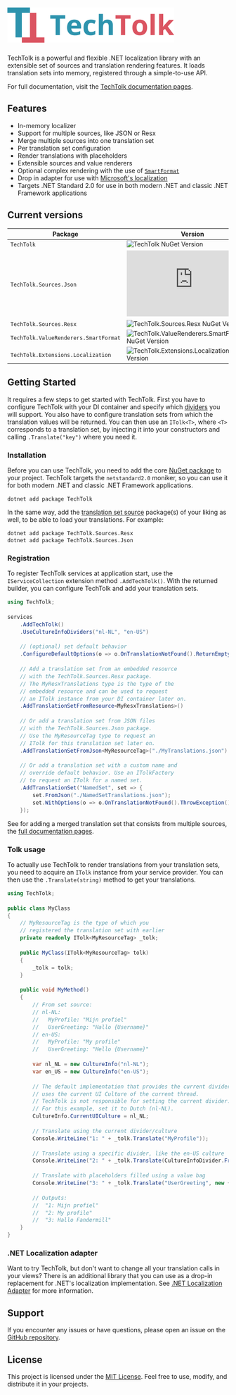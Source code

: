 
# ![Tech Tolk Logo](https://raw.githubusercontent.com/Fandermill/TechTolk/main/assets/techtolk-logo-380x80.png)

TechTolk is a powerful and flexible .NET localization library with an extensible
set of sources and translation rendering features. It loads translation sets
into memory, registered through a simple-to-use API.
 
For full documentation, visit the 
[TechTolk documentation pages](https://fandermill.github.io/TechTolk).



## Features

* In-memory localizer
* Support for multiple sources, like JSON or Resx
* Merge multiple sources into one translation set
* Per translation set configuration
* Render translations with placeholders
* Extensible sources and value renderers
* Optional complex rendering with the use of 
  [`SmartFormat`](https://github.com/axuno/SmartFormat)
* Drop in adapter for use with 
  [Microsoft's localization](#net-localization-adapter)
* Targets .NET Standard 2.0 for use in both modern .NET and 
  classic .NET Framework applications



## Current versions

| Package                               | Version                                                                                                                                                                              |
| ------------------------------------- | ------------------------------------------------------------------------------------------------------------------------------------------------------------------------------------ |
| `TechTolk`                            | ![TechTolk NuGet Version](https://img.shields.io/nuget/v/TechTolk?style=flat-square&logo=nuget&labelColor=2d93ad&color=DB5461)                                                       |
| `TechTolk.Sources.Json`               | ![TechTolk.Sources.Json NuGet Version](https://img.shields.io/nuget/v/TechTolk.Sources.Json?style=flat-square&logo=nuget&labelColor=2d93ad&color=DB5461)                             |
| `TechTolk.Sources.Resx`               | ![TechTolk.Sources.Resx NuGet Version](https://img.shields.io/nuget/v/TechTolk.Sources.Resx?style=flat-square&logo=nuget&labelColor=2d93ad&color=DB5461)                             |
| `TechTolk.ValueRenderers.SmartFormat` | ![TechTolk.ValueRenderers.SmartFormat NuGet Version](https://img.shields.io/nuget/v/TechTolk.ValueRenderers.SmartFormat?style=flat-square&logo=nuget&labelColor=2d93ad&color=DB5461) |
| `TechTolk.Extensions.Localization`    | ![TechTolk.Extensions.Localization NuGet Version](https://img.shields.io/nuget/v/TechTolk.Extensions.Localization?style=flat-square&logo=nuget&labelColor=2d93ad&color=DB5461)       |



## Getting Started

It requires a few steps to get started with TechTolk. First you have to
configure TechTolk with your DI container and specify which
[dividers](https://fandermill.github.io/TechTolk/pages/dividers.html) you will
support. You also have to configure translation sets from which the translation
values will be returned. You can then use an `ITolk<T>`, where `<T>` corresponds
to a translation set, by injecting it into your constructors and calling
`.Translate("key")` where you need it.

### Installation

Before you can use TechTolk, you need to add the core 
[NuGet package](https://www.nuget.org/packages/TechTolk) to your project.
TechTolk targets the `netstandard2.0` moniker, so you can use it for both modern
.NET and classic .NET Framework applications.

```
dotnet add package TechTolk
```

In the same way, add the 
[translation set source](https://fandermill.github.io/TechTolk/pages/sources/index.html)
package(s) of your liking as well, to be able to load your translations. For
example:

```
dotnet add package TechTolk.Sources.Resx
dotnet add package TechTolk.Sources.Json
```

### Registration

To register TechTolk services at application start, use the `IServiceCollection`
extension method `.AddTechTolk()`. With the returned builder, you can configure
TechTolk and add your translation sets.

```csharp
using TechTolk;

services
    .AddTechTolk()
    .UseCultureInfoDividers("nl-NL", "en-US")

    // (optional) set default behavior
    .ConfigureDefaultOptions(o => o.OnTranslationNotFound().ReturnEmptyString())

    // Add a translation set from an embedded resource
    // with the TechTolk.Sources.Resx package.
    // The MyResxTranslations type is the type of the 
    // embedded resource and can be used to request 
    // an ITolk instance from your DI container later on.
    .AddTranslationSetFromResource<MyResxTranslations>()

    // Or add a translation set from JSON files
    // with the TechTolk.Sources.Json package.
    // Use the MyResourceTag type to request an 
    // ITolk for this translation set later on.
    .AddTranslationSetFromJson<MyResourceTag>("./MyTranslations.json")

    // Or add a translation set with a custom name and 
    // override default behavior. Use an ITolkFactory 
    // to request an ITolk for a named set.
    .AddTranslationSet("NamedSet", set => {
        set.FromJson("./NamedSetTranslations.json");
        set.WithOptions(o => o.OnTranslationNotFound().ThrowException());
    });
```

See for adding a merged translation set that consists from multiple sources, the
[full documentation pages](https://fandermill.github.io/TechTolk/pages/translation-sets.html#merged-translation-set).

### Tolk usage

To actually use TechTolk to render translations from your translation sets, you
need to acquire an `ITolk` instance from your service provider. You can then use
the `.Translate(string)` method to get your translations.

```csharp
using TechTolk;

public class MyClass
{
    // MyResourceTag is the type of which you 
    // registered the translation set with earlier
    private readonly ITolk<MyResourceTag> _tolk;

    public MyClass(ITolk<MyResourceTag> tolk)
    {
        _tolk = tolk;
    }

    public void MyMethod()
    {
        // From set source:
        // nl-NL:
        //   MyProfile: "Mijn profiel"
        //   UserGreeting: "Hallo {Username}"
        // en-US:
        //   MyProfile: "My profile"
        //   UserGreeting: "Hello {Username}"

        var nl_NL = new CultureInfo("nl-NL");
        var en_US = new CultureInfo("en-US");

        // The default implementation that provides the current divider
        // uses the current UI Culture of the current thread.
        // TechTolk is not responsible for setting the current divider.
        // For this example, set it to Dutch (nl-NL).
        CultureInfo.CurrentUICulture = nl_NL;

        // Translate using the current divider/culture
        Console.WriteLine("1: " + _tolk.Translate("MyProfile"));

        // Translate using a specific divider, like the en-US culture
        Console.WriteLine("2: " + _tolk.Translate(CultureInfoDivider.FromCulture(en_US), "MyProfile"));

        // Translate with placeholders filled using a value bag
        Console.WriteLine("3: " + _tolk.Translate("UserGreeting", new { Username = "Fandermill"}));

        // Outputs:
        //  "1: Mijn profiel"
        //  "2: My profile"
        //  "3: Hallo Fandermill"
    }
}
```

### .NET Localization adapter

Want to try TechTolk, but don't want to change all your translation calls in
your views? There is an additional library that you can use as a drop-in
replacement for .NET's localization implementation. See 
[.NET Localization Adapter](https://fandermill.github.io/TechTolk/pages/net-localization-adapter.html)
for more information.



## Support

If you encounter any issues or have questions, please open an issue on the 
[GitHub repository](https://github.com/Fandermill/TechTolk/issues).



## License

This project is licensed under the 
[MIT License](https://raw.githubusercontent.com/Fandermill/TechTolk/main/LICENSE).
Feel free to use, modify, and distribute it in your projects.